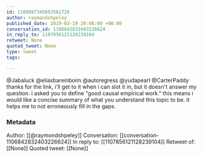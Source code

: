 ```yaml
---
id: 1108097345663561728
author: raymondshpeley
published_date: 2019-03-19 20:06:09 +00:00
conversation_id: 1106842832403226624
in_reply_to: 1107856121128239104
retweet: None
quoted_tweet: None
type: tweet
tags:

---
```


@Jabaluck @eliasbareinboim @autoregress @yudapearl @CarterPaddy thanks for the link, i'll get to it when i can slot it in, but it doesn't answer my question. i asked you to define "good causal empirical work." this means i would like a concise summary of what you understand this topic to be. it helps me to not erroneously fill in the gaps.

### Metadata

Author: [[@raymondshpeley]]
Conversation: [[conversation-1106842832403226624]]
In reply to: [[1107856121128239104]]
Retweet of: [[None]]
Quoted tweet: [[None]]
